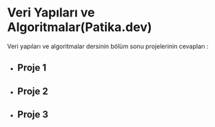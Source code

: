 # Veri Yapıları ve Algoritmalar(Patika.dev)
Veri yapıları ve algoritmalar dersinin bölüm sonu projelerinin cevapları :

* ## Proje 1
* ## Proje 2
* ## Proje 3

